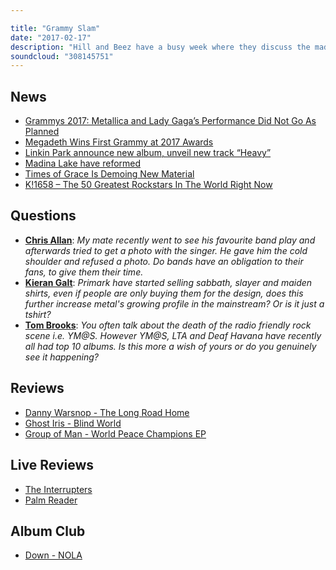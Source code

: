```yaml
---

title: "Grammy Slam"
date: "2017-02-17"
description: "Hill and Beez have a busy week where they discuss the madness surrounding Metallica & Lady Gaga and Megadeth at this year's Grammy, THAT new Linkin Park song, the new albums from Danny Worsnop, Ghost Iris and Group Of Man, live shows from The Interrupters and Palm Reader and finish off with Down's seminal debut album, NOLA, as our Album Club."
soundcloud: "308145751"
---
```


## News

* [Grammys 2017: Metallica and Lady Gaga’s Performance Did Not Go As Planned](http://www.spin.com/2017/02/grammys-2017-lady-gaga-metallica-video/)
* [Megadeth Wins First Grammy at 2017 Awards](http://www.billboard.com/articles/news/grammys/7686253/megadeth-2017-grammys-first-win)
* [Linkin Park announce new album, unveil new track “Heavy”](https://www.altpress.com/news/entry/linkin_park_announce_new_album_unveil_title_track_heavylisten)
* [Madina Lake have reformed](http://www.rocksound.tv/news/read/madina-lake-have-reformed)
* [Times of Grace Is Demoing New Material](http://www.metalinjection.net/latest-news/times-of-grace-killswitch-engage-is-demoing-new-material)
* [K!1658 – The 50 Greatest Rockstars In The World Right Now](http://www.kerrang.com/47355/k1658-50-greatest-rockstars-world-right-now/)

## Questions

* **[Chris Allan](https://www.facebook.com/thatsnotmetalpodcast/posts/2053530044873529?comment_id=2053549071538293&comment_tracking=%7B%22tn%22%3A%22R9%22%7D)**: _My mate recently went to see his favourite band play and afterwards tried to get a photo with the singer. He gave him the cold shoulder and refused a photo. Do bands have an obligation to their fans, to give them their time._
* **[Kieran Galt](https://www.facebook.com/thatsnotmetalpodcast/posts/2053530044873529?comment_id=2053536448206222&comment_tracking=%7B%22tn%22%3A%22R9%22%7D)**: _Primark have started selling sabbath, slayer and maiden shirts, even if people are only buying them for the design, does this further increase metal's growing profile in the mainstream? Or is it just a tshirt?_
* **[Tom Brooks](https://www.facebook.com/thatsnotmetalpodcast/posts/2053530044873529?comment_id=2053624698197397&comment_tracking=%7B%22tn%22%3A%22R9%22%7D)**: _You often talk about the death of the radio friendly rock scene i.e. YM@S. However YM@S, LTA and Deaf Havana have recently all had top 10 albums. Is this more a wish of yours or do you genuinely see it happening?_

## Reviews

* [Danny Warsnop - The Long Road Home](https://itunes.apple.com/gb/album/the-long-road-home/id1170222052)
* [Ghost Iris - Blind World](https://itunes.apple.com/gb/album/blind-world/id1186868296)
* [Group of Man - World Peace Champions EP](https://itunes.apple.com/gb/album/world-peace-champions-ep/id1182024663)

## Live Reviews

* [The Interrupters](http://www.hell-cat.com/artists/artist/232/The_Interrupters)
* [Palm Reader](https://en-gb.facebook.com/wearepalmreader/)

## Album Club

* [Down - NOLA](https://itunes.apple.com/gb/album/nola/id299793030)

